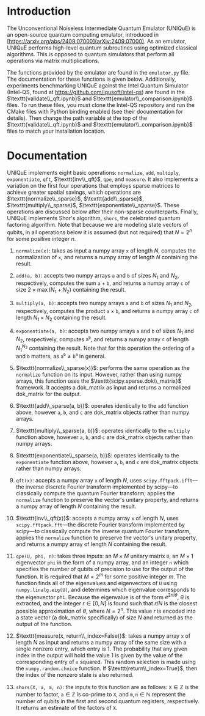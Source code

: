 # Introduction
The Unconventional Noiseless Intermediate Quantum Emulator (UNIQuE) is an open-source quantum computing emulator, introduced in [https://arxiv.org/abs/2409.07000](arXiv:2409.07000).
As an emulator, UNIQuE performs high-level quantum subroutines using optimized classical algorithms.
This is opposed to quantum simulators that perform all operations via matrix multiplications.

The functions provided by the emulator are found in the $\texttt{emulator.py}$ file.
The documentation for these functions is given below.
Additionally, experiments benchmarking UNIQuE against the Intel Quantum Simulator (Intel-QS, found at https://github.com/iqusoft/intel-qs) are found in the $\texttt{validate\\_qft.ipynb}$ and $\texttt{emulator\\_comparison.ipynb}$ files.
To run these files, you must clone the Intel-QS repository and run the CMake files with Python binding enabled (see their documentation for details).
Then change the path variable at the top of the $\texttt{validate\\_qft.ipynb}$ and $\texttt{emulator\\_comparison.ipynb}$ files to match your installation location.

# Documentation

UNIQuE implements eight basic operations: $\texttt{normalize}$, $\texttt{add}$, $\texttt{multiply}$, $\texttt{exponentiate}$, $\texttt{qft}$, $\texttt{inv\\_qft}$, $\texttt{qpe}$, and $\texttt{measure}$.
It also implements a variation on the first four operations that employs sparse matrices to achieve greater spatial savings, which operations are $\texttt{normalize\\_sparse}$, $\texttt{add\\_sparse}$, $\texttt{multiply\\_sparse}$, $\texttt{exponentiate\\_sparse}$.
These operations are discussed below after their non-sparse counterparts.
Finally, UNIQuE implements Shor's algorithm, $\texttt{shors}$, the celebrated quantum factoring algorithm.
Note that because we are modeling state vectors of qubits, in all operations below it is assumed (but not required) that $N=2^n$ for some positive integer $n$. 

1. $\texttt{normalize(x)}$:
takes as input a numpy array $\texttt{x}$ of length $N$, computes the normalization of $\texttt{x}$, and returns a numpy array of length $N$ containing the result.

2. $\texttt{add(a, b)}$:
accepts two numpy arrays $\texttt{a}$ and $\texttt{b}$ of sizes $N_1$ and $N_2$, respectively, computes the sum $\texttt{a}+\texttt{b}$, and returns a numpy array $\texttt{c}$ of size $2\times\max(N_1 + N_2)$ containing the result.

3. $\texttt{multiply(a, b)}$:
accepts two numpy arrays $\texttt{a}$ and $\texttt{b}$ of sizes $N_1$ and $N_2$, respectively, computes the product $\texttt{a} \times \texttt{b}$, and returns a numpy array $\texttt{c}$ of length $N_1\times N_2$ containing the result.

4. $\texttt{exponentiate(a, b)}$:
accepts two numpy arrays $\texttt{a}$ and $\texttt{b}$ of sizes $N_1$ and $N_2$, respectively, computes $\texttt{a}^{\texttt{b}}$, and returns a numpy array $\texttt{c}$ of length $N_1^{N_2}$ containing the result.
Note that for this operation the ordering of $\texttt{a}$ and $\texttt{b}$ matters, as $\texttt{a}^{\texttt{b}}\neq\texttt{b}^{\texttt{a}}$ in general.

5. $\texttt{normalize\\_sparse(x)}$:
performs the same operation as the $\texttt{normalize}$ function on its input.
However, rather than using numpy arrays, this function uses the $\texttt{scipy.sparse.dok\\_matrix}$ framework.
It accepts a dok_matrix as input and returns a normalized dok_matrix for the output.

6. $\texttt{add\\_sparse(a, b)}$:
operates identically to the $\texttt{add}$ function above, however $\texttt{a}$, $\texttt{b}$, and $\texttt{c}$ are dok_matrix objects rather than numpy arrays.

7. $\texttt{multiply\\_sparse(a, b)}$:
operates identically to the $\texttt{multiply}$ function above, however $\texttt{a}$, $\texttt{b}$, and $\texttt{c}$ are dok_matrix objects rather than numpy arrays.

8. $\texttt{exponentiate\\_sparse(a, b)}$:
operates identically to the $\texttt{exponentiate}$ function above, however $\texttt{a}$, $\texttt{b}$, and $\texttt{c}$ are dok_matrix objects rather than numpy arrays.

9. $\texttt{qft(x)}$:
accepts a numpy array $\texttt{x}$ of length $N$, uses $\texttt{scipy.fftpack.ifft}$—the inverse discrete Fourier transform implemented by scipy—to classically compute the quantum Fourier transform, applies the $\texttt{normalize}$ function to preserve the vector's unitary property, and returns a numpy array of length $N$ containing the result.

10. $\texttt{inv\\_qft(x)}$:
accepts a numpy array $\texttt{x}$ of length $N$, uses $\texttt{scipy.fftpack.fft}$—the discrete Fourier transform implemented by scipy—to classically compute the inverse quantum Fourier transform, applies the $\texttt{normalize}$ function to preserve the vector's unitary property, and returns a numpy array of length $N$ containing the result.

11. $\texttt{qpe(U, phi, n)}$:
takes three inputs: an $M\times M$ unitary matrix $\texttt{U}$, an $M\times1$ eigenvector $\texttt{phi}$ in the form of a numpy array, and an integer $\texttt{n}$ which specifies the number of qubits of precision to use for the output of the function.
It is required that $M=2^m$ for some positive integer $m$.
The function finds all of the eigenvalues and eigenvectors of $\texttt{U}$ using $\texttt{numpy.linalg.eig(U)}$, and determines which eigenvalue corresponds to the eigenvector $\texttt{phi}$.
Because the eigenvalue is of the form $e^{2\pi i\theta}$, $\theta$ is extracted, and the integer $r\in[0,N]$ is found such that $r/N$ is the closest possible approximation of $\theta$, where $N=2^n$.
This value $r$ is encoded into a state vector (a dok_matrix specifically) of size $N$ and returned as the output of the function.

12. $\texttt{measure(x, return\\_index=False)}$:
takes a numpy array $\texttt{x}$ of length $N$ as input and returns a numpy array of the same size with a single nonzero entry, which entry is $1$.
The probability that any given index in the output will hold the value $1$ is given by the value of the corresponding entry of $\texttt{x}$ squared.
This random selection is made using the $\texttt{numpy.random.choice}$ function.
If $\texttt{return\\_index=True}$, then the index of the nonzero state is also returned.

13. $\texttt{shors(X, a, m, n)}$:
the inputs to this function are as follows: $\texttt{X}\in\mathbb{Z}$ is the number to factor, $\texttt{a}\in\mathbb{Z}$ is co-prime to $\texttt{X}$, and $\texttt{m},\texttt{n}\in\mathbb{N}$ represent the number of qubits in the first and second quantum registers, respectively.
It returns an estimate of the factors of $\texttt{X}$.
